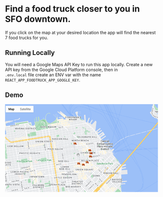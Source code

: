 # Find a food truck closer to you in SFO downtown.

If you click on the map at your desired location the app will find the nearest 7 food trucks for you.

## Running Locally

You will need a Google Maps API Key to run this app locally.
Create a new API key from the Google Cloud Platform console, then in  
`.env.local` file create an ENV var with the name `REACT_APP_FOODTRUCK_APP_GOOGLE_KEY`.

## Demo

![](foodtruck.gif)
